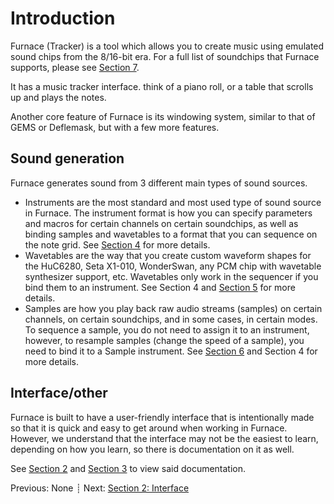 # Introduction

Furnace (Tracker) is a tool which allows you to create music using emulated sound chips from the 8/16-bit era.
For a full list of soundchips that Furnace supports, please see [Section 7](https://github.com/tildearrow/furnace/tree/master/papers/doc/7-systems).

It has a music tracker interface. think of a piano roll, or a table that scrolls up and plays the notes.

Another core feature of Furnace is its windowing system, similar to that of GEMS or Deflemask, but with a few more features.

## Sound generation

Furnace generates sound from 3 different main types of sound sources.
 - Instruments are the most standard and most used type of sound source in Furnace.
The instrument format is how you can specify parameters and macros for certain channels on certain soundchips, as well as binding samples and wavetables to a format that you can sequence on the note grid.
See [Section 4](https://github.com/tildearrow/furnace/tree/master/papers/doc/4-instrument) for more details.
 - Wavetables are the way that you create custom waveform shapes for the HuC6280, Seta X1-010, WonderSwan, any PCM chip with wavetable synthesizer support, etc.
Wavetables only work in the sequencer if you bind them to an instrument. See Section 4 and [Section 5](https://github.com/tildearrow/furnace/tree/master/papers/doc/5-wave) for more details.
 - Samples are how you play back raw audio streams (samples) on certain channels, on certain soundchips, and in some cases, in certain modes.
To sequence a sample, you do not need to assign it to an instrument, however, to resample samples (change the speed of a sample), you need to bind it to a Sample instrument.
See [Section 6](https://github.com/tildearrow/furnace/tree/master/papers/doc/6-sample) and Section 4 for more details.

## Interface/other

Furnace is built to have a user-friendly interface that is intentionally made so that it is quick and easy to get around when working in Furnace.
However, we understand that the interface may not be the easiest to learn, depending on how you learn, so there is documentation on it as well.

See [Section 2](https://github.com/tildearrow/furnace/tree/master/papers/doc/2-interface) and [Section 3](https://github.com/tildearrow/furnace/tree/master/papers/doc/3-pattern) to view said documentation.

Previous: None ┊ Next: [Section 2: Interface](2-interface/README.md)
